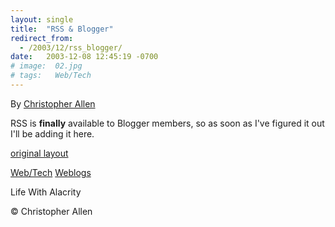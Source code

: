 ```yaml
---
layout: single
title:  "RSS & Blogger"
redirect_from:
  - /2003/12/rss_blogger/
date:   2003-12-08 12:45:19 -0700
# image:  02.jpg
# tags:   Web/Tech 
---
```


By [Christopher Allen](/about)

RSS is **finally** available to Blogger members, so as soon as I've figured it out I'll be adding it here.

[original layout](/previous/2003/12/rss_blogger.html)

[Web/Tech](/tags/web/tech/) [Weblogs](/tags/weblogs/)


Life With Alacrity

© Christopher Allen